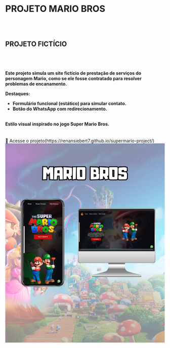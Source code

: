 <h1> PROJETO MARIO BROS </h1>
<br>
<br>
<h2> PROJETO FICTÍCIO</h2>
<br>
<br>
<h4> Este projeto simula um site fictício de prestação de serviços do personagem Mario, como se ele fosse contratado para resolver problemas de encanamento.

Destaques:
  <ul>
    <li>Formulário funcional (estático) para simular contato.</li>
    <li>Botão do WhatsApp com redirecionamento.</li>
  </ul>
<br>
Estilo visual inspirado no jogo Super Mario Bros.</h4>
<br>
🔗 Acesse o projeto(https://renansiebert7.github.io/supermario-project/)

<img src="https://github.com/renansiebert7/supermario-project/blob/main/img/MARIO%20BROSS.png?raw=true"/>
